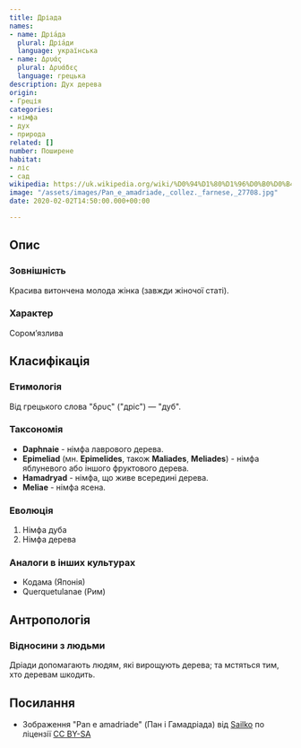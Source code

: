 ```yaml
---
title: Дріада
names:
- name: Дріа́да
  plural: Дріа́ди
  language: українська
- name: Δρυάς
  plural: Δρυάδες
  language: грецька
description: Дух дерева
origin:
- Греція
categories:
- німфа
- дух
- природа
related: []
number: Поширене
habitat:
- ліс
- сад
wikipedia: https://uk.wikipedia.org/wiki/%D0%94%D1%80%D1%96%D0%B0%D0%B4%D0%B8
image: "/assets/images/Pan_e_amadriade,_collez._farnese,_27708.jpg"
date: 2020-02-02T14:50:00.000+00:00

---
```

## Опис

### Зовнішність

Красива витончена молода жінка (завжди жіночої статі).

### Характер

Сором’язлива

## Класифікація

### Етимологія

Від грецького слова "δρυς" ("дріс") — "дуб".

### Таксономія

* **Daphnaie** - німфа лаврового дерева.
* **Epimeliad** (мн. **Epimelides**, також **Maliades**, **Meliades**) - німфа яблуневого або іншого фруктового дерева.
* **Hamadryad** - німфа, що живе всередині дерева.
* **Meliae** - німфа ясена.

### Еволюція

1. Німфа дуба
2. Німфа дерева

### Аналоги в інших культурах

* Кодама (Японія)
* Querquetulanae (Рим)

## Антропологія

### Відносини з людьми

Дріади допомагають людям, які вирощують дерева; та мстяться тим, хто деревам шкодить.

## Посилання

* Зображення "Pan e amadriade" (Пан і Гамадріада) від [Sailko](https://commons.wikimedia.org/wiki/File:Pan_e_amadriade,_collez._farnese,_27708.jpg) по ліцензії [CC BY-SA](https://creativecommons.org/licenses/by-sa/3.0)